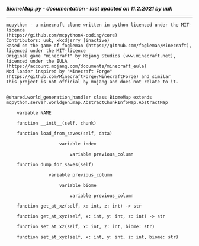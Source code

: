 ***BiomeMap.py - documentation - last updated on 11.2.2021 by uuk***
___

    mcpython - a minecraft clone written in python licenced under the MIT-licence 
    (https://github.com/mcpython4-coding/core)
    Contributors: uuk, xkcdjerry (inactive)
    Based on the game of fogleman (https://github.com/fogleman/Minecraft), licenced under the MIT-licence
    Original game "minecraft" by Mojang Studios (www.minecraft.net), licenced under the EULA
    (https://account.mojang.com/documents/minecraft_eula)
    Mod loader inspired by "Minecraft Forge" (https://github.com/MinecraftForge/MinecraftForge) and similar
    This project is not official by mojang and does not relate to it.


    @shared.world_generation_handler class BiomeMap extends mcpython.server.worldgen.map.AbstractChunkInfoMap.AbstractMap

        variable NAME

        function __init__(self, chunk)

        function load_from_saves(self, data)

                        variable index

                            variable previous_column

        function dump_for_saves(self)

                    variable previous_column

                        variable biome

                            variable previous_column

        function get_at_xz(self, x: int, z: int) -> str

        function get_at_xyz(self, x: int, y: int, z: int) -> str

        function set_at_xz(self, x: int, z: int, biome: str)

        function set_at_xyz(self, x: int, y: int, z: int, biome: str)